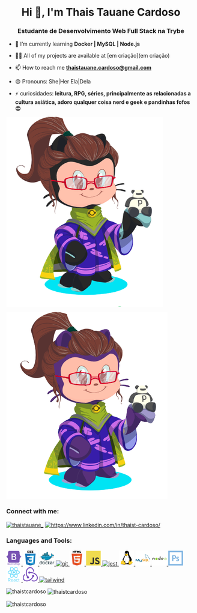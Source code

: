 

<h1 align="center">Hi 👋, I'm Thais Tauane Cardoso</h1>
<h3 align="center">Estudante de Desenvolvimento Web Full Stack na Trybe</h3>

- 🌱 I’m currently learning **Docker | MySQL | Node.js**

- 👨‍💻 All of my projects are available at [em criação](em criação)

- 📫 How to reach me **thaistauane.cardoso@gmail.com**

- 😄 Pronouns: She|Her Ela|Dela

- ⚡ curiosidades: **leitura, RPG, séries, principalmente as relacionadas a cultura asiática, adoro qualquer coisa nerd e geek e pandinhas fofos 😍**

<p> <img src="OctoCat-thais.png#gh-light-mode-only" alt"octocat Thais Dark Mode" align="center" /> </p>
<p> <img src="OctoCat-thais-dark-mode.png#gh-dark-mode-only" alt"octocat Thais Light Mode" align="center" /> </p>

<h3 align="left">Connect with me:</h3>
<p align="left">
<a href="https://twitter.com/thaistauane_" target="blank"><img align="center" src="https://raw.githubusercontent.com/rahuldkjain/github-profile-readme-generator/master/src/images/icons/Social/twitter.svg" alt="thaistauane_" height="30" width="40" /></a>
<a href="https://linkedin.com/in/https://www.linkedin.com/in/thaist-cardoso/" target="blank"><img align="center" src="https://raw.githubusercontent.com/rahuldkjain/github-profile-readme-generator/master/src/images/icons/Social/linked-in-alt.svg" alt="https://www.linkedin.com/in/thaist-cardoso/" height="30" width="40" /></a>
</p>

<h3 align="left">Languages and Tools:</h3>
<p align="left"> <a href="https://getbootstrap.com" target="_blank" rel="noreferrer"> <img src="https://raw.githubusercontent.com/devicons/devicon/master/icons/bootstrap/bootstrap-plain-wordmark.svg" alt="bootstrap" width="40" height="40"/> </a> <a href="https://www.w3schools.com/css/" target="_blank" rel="noreferrer"> <img src="https://raw.githubusercontent.com/devicons/devicon/master/icons/css3/css3-original-wordmark.svg" alt="css3" width="40" height="40"/> </a> <a href="https://www.docker.com/" target="_blank" rel="noreferrer"> <img src="https://raw.githubusercontent.com/devicons/devicon/master/icons/docker/docker-original-wordmark.svg" alt="docker" width="40" height="40"/> </a> <a href="https://git-scm.com/" target="_blank" rel="noreferrer"> <img src="https://www.vectorlogo.zone/logos/git-scm/git-scm-icon.svg" alt="git" width="40" height="40"/> </a> <a href="https://www.w3.org/html/" target="_blank" rel="noreferrer"> <img src="https://raw.githubusercontent.com/devicons/devicon/master/icons/html5/html5-original-wordmark.svg" alt="html5" width="40" height="40"/> </a> <a href="https://developer.mozilla.org/en-US/docs/Web/JavaScript" target="_blank" rel="noreferrer"> <img src="https://raw.githubusercontent.com/devicons/devicon/master/icons/javascript/javascript-original.svg" alt="javascript" width="40" height="40"/> </a> <a href="https://jestjs.io" target="_blank" rel="noreferrer"> <img src="https://www.vectorlogo.zone/logos/jestjsio/jestjsio-icon.svg" alt="jest" width="40" height="40"/> </a> <a href="https://www.linux.org/" target="_blank" rel="noreferrer"> <img src="https://raw.githubusercontent.com/devicons/devicon/master/icons/linux/linux-original.svg" alt="linux" width="40" height="40"/> </a> <a href="https://www.mysql.com/" target="_blank" rel="noreferrer"> <img src="https://raw.githubusercontent.com/devicons/devicon/master/icons/mysql/mysql-original-wordmark.svg" alt="mysql" width="40" height="40"/> </a> <a href="https://nodejs.org" target="_blank" rel="noreferrer"> <img src="https://raw.githubusercontent.com/devicons/devicon/master/icons/nodejs/nodejs-original-wordmark.svg" alt="nodejs" width="40" height="40"/> </a> <a href="https://www.photoshop.com/en" target="_blank" rel="noreferrer"> <img src="https://raw.githubusercontent.com/devicons/devicon/master/icons/photoshop/photoshop-line.svg" alt="photoshop" width="40" height="40"/> </a> <a href="https://reactjs.org/" target="_blank" rel="noreferrer"> <img src="https://raw.githubusercontent.com/devicons/devicon/master/icons/react/react-original-wordmark.svg" alt="react" width="40" height="40"/> </a> <a href="https://redux.js.org" target="_blank" rel="noreferrer"> <img src="https://raw.githubusercontent.com/devicons/devicon/master/icons/redux/redux-original.svg" alt="redux" width="40" height="40"/> </a> <a href="https://tailwindcss.com/" target="_blank" rel="noreferrer"> <img src="https://www.vectorlogo.zone/logos/tailwindcss/tailwindcss-icon.svg" alt="tailwind" width="40" height="40"/> </a> </p>

<p><img align="left" src="https://github-readme-stats.vercel.app/api/top-langs?username=thaistcardoso&show_icons=true&locale=en&layout=compact" alt="thaistcardoso" /></p>

<p>&nbsp;<img align="center" src="https://github-readme-stats.vercel.app/api?username=thaistcardoso&show_icons=true&locale=en" alt="thaistcardoso" /></p>

<p><img align="center" src="https://github-readme-streak-stats.herokuapp.com/?user=thaistcardoso&" alt="thaistcardoso" /></p>
